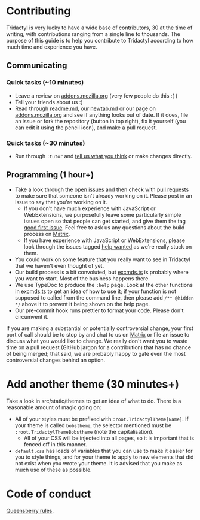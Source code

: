 # Contributing

Tridactyl is very lucky to have a wide base of contributors, 30 at the time of writing, with contributions ranging from a single line to thousands. The purpose of this guide is to help you contribute to Tridactyl according to how much time and experience you have.

## Communicating

### Quick tasks (~10 minutes)

*   Leave a review on [addons.mozilla.org][amoreviews] (very few people do this :( )
*   Tell your friends about us :)
*   Read through [readme.md][readme], our [newtab.md][newtab] or our page on [addons.mozilla.org][amo] and see if anything looks out of date. If it does, file an issue or fork the repository (button in top right), fix it yourself (you can edit it using the pencil icon), and make a pull request.

### Quick tasks (~30 minutes)

*   Run through `:tutor` and [tell us what you think][tutor] or make changes directly.

## Programming (1 hour+)

*   Take a look through the [open issues][issues] and then check with [pull requests][prs] to make sure that someone isn't already working on it. Please post in an issue to say that you're working on it.
    *   If you don't have much experience with JavaScript or WebExtensions, we purposefully leave some particularly simple issues open so that people can get started, and give them the tag [good first issue][easyissues]. Feel free to ask us any questions about the build process on [Matrix][matrix].
    *   If you have experience with JavaScript or WebExtensions, please look through the issues tagged [help wanted][helpus] as we're really stuck on them.
*   You could work on some feature that you really want to see in Tridactyl that we haven't even thought of yet.
*   Our build process is a bit convoluted, but [excmds.ts][excmds] is probably where you want to start. Most of the business happens there.
*   We use TypeDoc to produce the `:help` page. Look at the other functions in [excmds.ts][excmds] to get an idea of how to use it; if your function is not supposed to called from the command line, then please add `/** @hidden */` above it to prevent it being shown on the help page.
*   Our pre-commit hook runs prettier to format your code. Please don't circumvent it.

If you are making a substantial or potentially controversial change, your first port of call should be to stop by and chat to us on [Matrix][matrix] or file an issue to discuss what you would like to change. We really don't want you to waste time on a pull request (GitHub jargon for a contribution) that has no chance of being merged; that said, we are probably happy to gate even the most controversial changes behind an option.

# Add another theme (30 minutes+)

Take a look in src/static/themes to get an idea of what to do. There is a reasonable amount of magic going on:

*   All of your styles must be prefixed with `:root.TridactylTheme[Name]`. If your theme is called `bobstheme`, the selector mentioned must be `:root.TridactylThemeBobstheme` (note the capitalisation).
    *   All of your CSS will be injected into all pages, so it is important that is fenced off in this manner.
*   `default.css` has loads of variables that you can use to make it easier for you to style things, and for your theme to apply to new elements that did not exist when you wrote your theme. It is advised that you make as much use of these as possible.

# Code of conduct

[Queensberry rules](https://en.oxforddictionaries.com/definition/queensberry_rules).

[matrix]: https://riot.im/app/#/room/#tridactyl:matrix.org
[issues]: https://github.com/cmcaine/tridactyl/issues?utf8=%E2%9C%93&q=is%3Aissue+is%3Aopen+
[easyissues]: https://github.com/cmcaine/tridactyl/issues?q=is%3Aissue+is%3Aopen+label%3A%22good+first+issue%22
[helpus]: https://github.com/cmcaine/tridactyl/issues?q=is%3Aissue+is%3Aopen+label%3A%22help+wanted%22
[prs]: https://github.com/cmcaine/tridactyl/pulls
[readme]: https://github.com/cmcaine/tridactyl/blob/master/readme.md
[amo]: https://addons.mozilla.org/en-US/firefox/addon/tridactyl-vim/
[amoreviews]: https://addons.mozilla.org/en-US/firefox/addon/tridactyl-vim/reviews/
[newtab]: https://github.com/cmcaine/tridactyl/blob/master/src/static/newtab.md
[tutor]: https://github.com/cmcaine/tridactyl/issues/380
[excmds]: https://github.com/cmcaine/tridactyl/blob/master/src/excmds.ts
